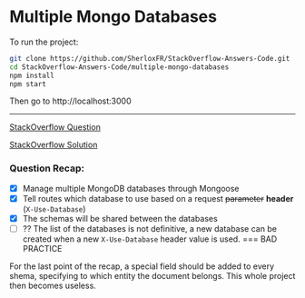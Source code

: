 # Multiple Mongo Databases

To run the project:
```bash
git clone https://github.com/SherloxFR/StackOverflow-Answers-Code.git
cd StackOverflow-Answers-Code/multiple-mongo-databases
npm install
npm start
```

Then go to http://localhost:3000

-------------------------

[StackOverflow Question](https://stackoverflow.com/questions/56084264/how-would-i-change-mongodb-active-database-based-on-a-req-param)

[StackOverflow Solution](https://stackoverflow.com/questions/56084264/how-would-i-change-mongodb-active-database-based-on-a-req-param/56084742#56084742)

### Question Recap:
- [x] Manage multiple MongoDB databases through Mongoose
- [x] Tell routes which database to use based on a request ~~parameter~~ **header** (`X-Use-Database`)
- [x] The schemas will be shared between the databases
- [ ] ?? The list of the databases is not definitive, a new database can be created when a new `X-Use-Database` header value is used. === BAD PRACTICE

For the last point of the recap, a special field should be added to every shema, specifying to which entity the document belongs.
This whole project then becomes useless.